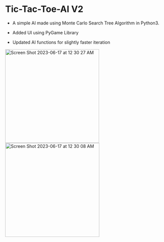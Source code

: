 # Tic-Tac-Toe-AI V2

- A simple AI made using Monte Carlo Search Tree Algorithm in Python3. 

- Added UI using PyGame Library 

- Updated AI functions for slightly faster iteration 


<img width="301" alt="Screen Shot 2023-06-17 at 12 30 27 AM" src="https://github.com/NitishGupta2306/Tic-Tac-Toe-AI/assets/76141111/344aa9e2-cce3-41b2-aba7-475317bb4704">
<img width="302" alt="Screen Shot 2023-06-17 at 12 30 08 AM" src="https://github.com/NitishGupta2306/Tic-Tac-Toe-AI/assets/76141111/5fc540e6-94ae-4807-b130-92782e5c5c92">
